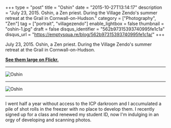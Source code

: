 +++
type = "post"
title = "Oshin"
date = "2015-10-27T13:14:17"
description = "July 23, 2015. Oshin, a Zen priest. During the Village Zendo's summer retreat at the Grail in Cornwall-on-Hudson."
category = ["Photography", "Zen"]
tag = ["portrait", "villagezendo"]
enable_lightbox = false
thumbnail = "oshin-1.jpg"
draft = false
disqus_identifier = "562b97315393740995fe1c1a"
disqus_url = "https://emptysqua.re/blog/562b97315393740995fe1c1a/"
+++

<p>July 23, 2015. Oshin, a Zen priest. During the Village Zendo's summer retreat at the Grail in Cornwall-on-Hudson.</p>
<p><a href="https://www.flickr.com/photos/emptysquare/albums/72157657863640133"><strong>See them large on Flickr.</strong></a></p>
<hr />
<p><img style="display:block; margin-left:auto; margin-right:auto;" src="oshin-1.jpg" alt="Oshin" title="Oshin" /></p>
<hr />
<p><img style="display:block; margin-left:auto; margin-right:auto;" src="oshin-2.jpg" alt="Oshin" title="Oshin" /></p>
<hr />
<p>I went half a year without access to the ICP darkroom and I accumulated a pile of shot rolls in the freezer with no place to develop them. I recently signed up for a class and renewed my student ID, now I'm indulging in an orgy of developing and scanning photos.</p>

